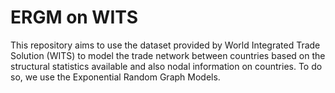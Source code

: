 # ERGM on WITS

This repository aims to use the dataset provided by World Integrated Trade Solution (WITS) to model the trade network between countries based on the structural statistics available and also nodal information on countries. To do so, we use the Exponential Random Graph Models.  
